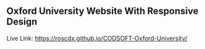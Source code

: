 ## Oxford University Website With Responsive Design
Live Link: https://roscdx.github.io/CODSOFT-Oxford-University/
